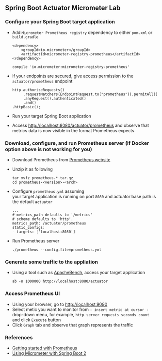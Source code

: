 
## Spring Boot Actuator Micrometer Lab

### Configure your Spring Boot target application

-   Add `Micrometer Prometheus registry` dependency to either
    `pom.xml` or `build.gradle`

    ```
    <dependency>
	    <groupId>io.micrometer</groupId>
	    <artifactId>micrometer-registry-prometheus</artifactId>
    </dependency>
    ```
    
    ```
    compile 'io.micrometer:micrometer-registry-prometheus'
    ```
    
-   If your endpoints are secured, give access permission 
    to the `actuator/prometheus` endpoint 

    ```
    http.authorizeRequests()
         .requestMatchers(EndpointRequest.to("prometheus")).permitAll()
         .anyRequest().authenticated()
         .and()
    .httpBasic();
    ```

-   Run your target Spring Boot application
-   Access [http://localhost:8080/actuator/prometheus](http://localhost:8080/actuator/prometheus) and observe
    that metrics data is now visible in the format
    Prometheus expects
 

### Download, configure, and run Prometheus server (If Docker option above is not working for you)

-   Download Prometheus from [Prometheus website](https://prometheus.io/download/) 
-   Unzip it as following

    ```
    tar xvfz prometheus-*.tar.gz
    cd prometheus-<version>-<arch>
    ```

-   Configure `prometheus.yml` assuming  
    your target application is running on port `8080` and
    actuator base path is the default `actuator`

    ```
    ...
    # metrics_path defaults to '/metrics'
    # scheme defaults to 'http'.
    metrics_path: /actuator/prometheus
    static_configs:
    - targets: ['localhost:8080']
    ```

-   Run Prometheus server

    ```
    ./prometheus --config.file=prometheus.yml
    ```

### Generate some traffic to the appliation

-   Using a tool such as [ApacheBench](https://httpd.apache.org/docs/2.4/programs/ab.html), access your target application

    ```
    ab -n 1000000 http://localhost:8080/actuator
    ```

### Access Prometheus UI

-   Using your browser, go to [http://localhost:9090](http://localhost:9090)
-   Select metic you want to monitor from 
    `- insert metric at cursor -` drop-down menu, 
    for example, `http_server_requests_seconds_count` 
    and click `Execute` button
-   Click `Graph` tab and observe that graph represents 
    the traffic

### References

-   [Getting started with Prometheus](https://prometheus.io/docs/prometheus/latest/getting_started/)
-   [Using Micrometer with Spring Boot 2](https://dzone.com/articles/using-micrometer-with-spring-boot-2) 